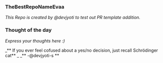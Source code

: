 ### TheBestRepoNameEvaa

_This Repo is created by @devjyoti to test out PR template addition._


### Thought of the day

_Express your thoughts here :)_

_** If you ever feel cofused about a yes/no decision, just recall Schrödinger cat** _
_** -@devjyoti-s **
